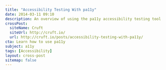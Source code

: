 ```yaml
---
title: "Accessibility Testing With pa11y"
date: 2014-03-11 09:10
description: An overview of using the pa11y accessibility testing tool to find issues with your web pages.
crossPost:
  siteName: Cruft
  siteUrl: http://cruft.io/
  url: http://cruft.io/posts/accessibility-testing-with-pa11y/
cta: Learn how to use pa11y
subject: a11y
tags: [Accessibility]
layout: cross-post
sitemap: false
---
```

